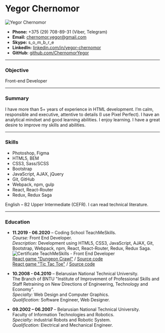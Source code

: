 # Yegor Chernomor

![Yegor Chernomor](https://avatars2.githubusercontent.com/u/58956828?s=150&u=e39d72ef46b560e5077f2cc7c785c4b3c7996ede&v=4)

* __Phone:__ +375 (29) 708-89-31 (Viber, Telegram)
* __Email:__ chernomor.yegor@gmail.com
* __Skype:__ s_o_m_b_r_e
* __LinkedIn:__ [linkedin.com/in/yegor-chernomor](https://linkedin.com/in/yegor-chernomor)
* __GitHub:__ [github.com/ChernomorYegor](https://github.com/ChernomorYegor)

___
### Objective

Front-end Developer

___
### Summary

I have more than 5+ years of experience in HTML development. 
I’m calm, responsible and executive, attentive to details (I use Pixel Perfect). I have an analytical mindset and good learning abilities. I enjoy learning. I have a great desire to improve my skills and abilities.

___
### Skills

* Photoshop, Figma
* HTML5, BEM
* CSS3, Sass/SCSS
* Bootstrap
* JavaScript, AJAX, jQuery
* Git, GitHub
* Webpack, npm, gulp
* React, React-Router
* Redux, Redux Saga

English – B2 Upper Intermediate (CEFR). I can read technical literature.

___
### Education

* __11.2019 - 06.2020__ – Coding School TeachMeSkills.  
_Course:_ Front End Developer.  
_Description:_ Development using HTML5, CSS3, JavaScript, AJAX, Git, Bootstrap, Webpack, npm, React, React-Router, Redux, Redux Saga.  
![Certificate TeachMeSkills - Front End Developer](https://media-exp1.licdn.com/dms/image/C4D2DAQG7xJ4qNS_U-w/profile-treasury-image-shrink_800_800/0/1597479377694?e=1626634800&v=beta&t=8cy4xUNkRtK0K5ECKcQ1Hykq4AQ2AEJESsC4DgsBdEE)  
[React game "Dungeon Crawl"](https://chernomoryegor.github.io/react-dungeon-crawl/) / [Source code](https://github.com/ChernomorYegor/react-dungeon-crawl)  
[React game "Tic Tac Toe"](https://chernomoryegor.github.io/react-tic-tac-toe/) / [Source code](https://github.com/ChernomorYegor/react-tic-tac-toe)  

* __10.2008 - 04.2010__ – Belarusian National Technical University.  
The Branch of BNTU "Institute of Improvement of Professional Skills and Staff Retraining on New Directions of Engineering, Technology and Economy".  
_Specialty:_ Web Design and Computer Graphics.  
_Qualification:_ Software Engineer, Web Designer.

* __09.2002 – 06.2007__ – Belarusian National Technical University.  
Faculty of Information Technologies and Robotics.  
_Specialty:_ industrial Robots and Robotic System.  
_Qualification:_ Electrical and Mechanical Engineer.